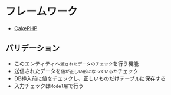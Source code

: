 # フレームワーク

* [CakePHP](01_cake)


## バリデーション

* このエンティティへ`渡されたデータのチェック`を行う機能
* 送信されたデータを`値が正しい形になっているか`チェック
* DB挿入前に値をチェックし、正しいものだけテーブルに保存する
* 入力チェックは`Model層`で行う